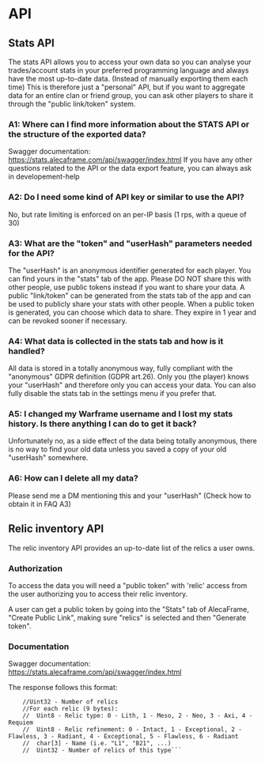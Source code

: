 # API

## Stats API

The stats API allows you to access your own data so you can analyse your trades/account stats in your preferred programming language and always have the most up-to-date data. (Instead of manually exporting them each time)
This is therefore just a "personal" API, but if you want to aggregate data for an entire clan or friend group, you can ask other players to share it through the "public link/token" system.

### A1: Where can I find more information about the STATS API or the structure of the exported data?
Swagger documentation: https://stats.alecaframe.com/api/swagger/index.html
If you have any other questions related to the API or the data export feature, you can always ask in ⁠developement-help 

### A2: Do I need some kind of API key or similar to use the API?
No, but rate limiting is enforced on an per-IP basis (1 rps, with a queue of 30)

### A3: What are the "token" and "userHash" parameters needed for the API?
The "userHash" is an anonymous identifier generated for each player. You can find yours in the "stats" tab of the app. Please DO NOT share this with other people, use public tokens instead if you want to share your data.
A public "link/token" can be generated from the stats tab of the app and can be used to publicly share your stats with other people. When a public token is generated, you can choose which data to share. They expire in 1 year and can be revoked sooner if necessary. 

### A4: What data is collected in the stats tab and how is it handled?
All data is stored in a totally anonymous way, fully compliant with the "anonymous" GDPR definition (GDPR art.26). Only you (the player) knows your "userHash" and therefore only you can access your data.
You can also fully disable the stats tab in the settings menu if you prefer that.

### A5: I changed my Warframe username and I lost my stats history. Is there anything I can do to get it back?
Unfortunately no, as a side effect of the data being totally anonymous, there is no way to find your old data unless you saved a copy of your old "userHash" somewhere.

### A6: How can I delete all my data?
Please send me a DM mentioning this and your "userHash" (Check how to obtain it in FAQ A3) 


## Relic inventory API

The relic inventory API provides an up-to-date list of the relics a user owns.

### Authorization
To access the data you will need a "public token" with 'relic' access from the user authorizing you to access their relic inventory.

A user can get a public token by going into the "Stats" tab of AlecaFrame, "Create Public Link", making sure "relics" is selected and then "Generate token".

### Documentation
Swagger documentation: https://stats.alecaframe.com/api/swagger/index.html

The response follows this format:
```//Data format. Everything in little endian unless specified otherwise
	//Uint32 - Number of relics
	//For each relic (9 bytes):
	//  Uint8 - Relic type: 0 - Lith, 1 - Meso, 2 - Neo, 3 - Axi, 4 - Requiem
	//  Uint8 - Relic refinement: 0 - Intact, 1 - Exceptional, 2 - Flawless, 3 - Radiant, 4 - Exceptional, 5 - Flawless, 6 - Radiant
	//  char[3] - Name (i.e. "L1", "B21", ...)
	//  Uint32 - Number of relics of this type```





